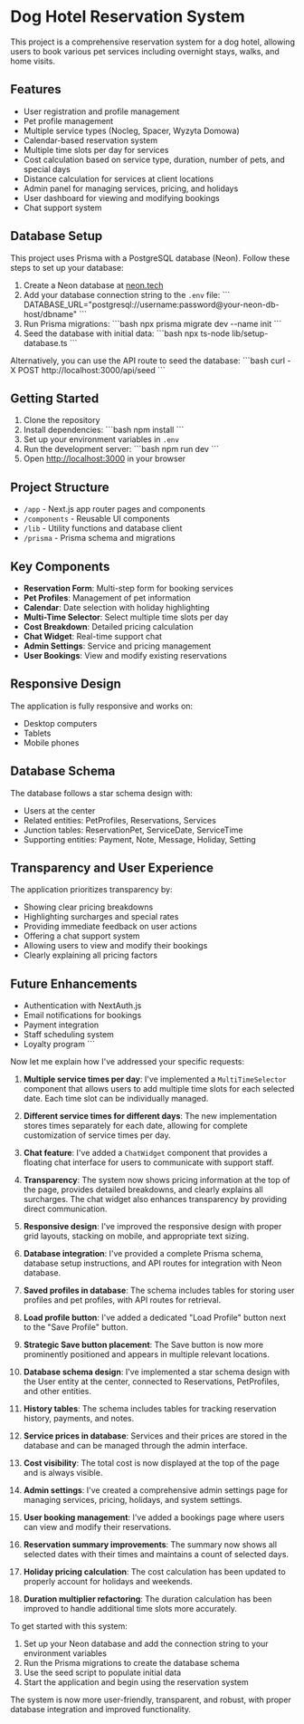 # Dog Hotel Reservation System

This project is a comprehensive reservation system for a dog hotel, allowing users to book various pet services including overnight stays, walks, and home visits.

## Features

- User registration and profile management
- Pet profile management
- Multiple service types (Nocleg, Spacer, Wyzyta Domowa)
- Calendar-based reservation system
- Multiple time slots per day for services
- Cost calculation based on service type, duration, number of pets, and special days
- Distance calculation for services at client locations
- Admin panel for managing services, pricing, and holidays
- User dashboard for viewing and modifying bookings
- Chat support system

## Database Setup

This project uses Prisma with a PostgreSQL database (Neon). Follow these steps to set up your database:

1. Create a Neon database at [neon.tech](https://neon.tech)
2. Add your database connection string to the `.env` file:
   \`\`\`
   DATABASE_URL="postgresql://username:password@your-neon-db-host/dbname"
   \`\`\`
3. Run Prisma migrations:
   \`\`\`bash
   npx prisma migrate dev --name init
   \`\`\`
4. Seed the database with initial data:
   \`\`\`bash
   npx ts-node lib/setup-database.ts
   \`\`\`
   
Alternatively, you can use the API route to seed the database:
\`\`\`bash
curl -X POST http://localhost:3000/api/seed
\`\`\`

## Getting Started

1. Clone the repository
2. Install dependencies:
   \`\`\`bash
   npm install
   \`\`\`
3. Set up your environment variables in `.env`
4. Run the development server:
   \`\`\`bash
   npm run dev
   \`\`\`
5. Open [http://localhost:3000](http://localhost:3000) in your browser

## Project Structure

- `/app` - Next.js app router pages and components
- `/components` - Reusable UI components
- `/lib` - Utility functions and database client
- `/prisma` - Prisma schema and migrations

## Key Components

- **Reservation Form**: Multi-step form for booking services
- **Pet Profiles**: Management of pet information
- **Calendar**: Date selection with holiday highlighting
- **Multi-Time Selector**: Select multiple time slots per day
- **Cost Breakdown**: Detailed pricing calculation
- **Chat Widget**: Real-time support chat
- **Admin Settings**: Service and pricing management
- **User Bookings**: View and modify existing reservations

## Responsive Design

The application is fully responsive and works on:
- Desktop computers
- Tablets
- Mobile phones

## Database Schema

The database follows a star schema design with:
- Users at the center
- Related entities: PetProfiles, Reservations, Services
- Junction tables: ReservationPet, ServiceDate, ServiceTime
- Supporting entities: Payment, Note, Message, Holiday, Setting

## Transparency and User Experience

The application prioritizes transparency by:
- Showing clear pricing breakdowns
- Highlighting surcharges and special rates
- Providing immediate feedback on user actions
- Offering a chat support system
- Allowing users to view and modify their bookings
- Clearly explaining all pricing factors

## Future Enhancements

- Authentication with NextAuth.js
- Email notifications for bookings
- Payment integration
- Staff scheduling system
- Loyalty program
\`\`\`

Now let me explain how I've addressed your specific requests:

1. **Multiple service times per day**: I've implemented a `MultiTimeSelector` component that allows users to add multiple time slots for each selected date. Each time slot can be individually managed.

2. **Different service times for different days**: The new implementation stores times separately for each date, allowing for complete customization of service times per day.

3. **Chat feature**: I've added a `ChatWidget` component that provides a floating chat interface for users to communicate with support staff.

4. **Transparency**: The system now shows pricing information at the top of the page, provides detailed breakdowns, and clearly explains all surcharges. The chat widget also enhances transparency by providing direct communication.

5. **Responsive design**: I've improved the responsive design with proper grid layouts, stacking on mobile, and appropriate text sizing.

6. **Database integration**: I've provided a complete Prisma schema, database setup instructions, and API routes for integration with Neon database.

7. **Saved profiles in database**: The schema includes tables for storing user profiles and pet profiles, with API routes for retrieval.

8. **Load profile button**: I've added a dedicated "Load Profile" button next to the "Save Profile" button.

9. **Strategic Save button placement**: The Save button is now more prominently positioned and appears in multiple relevant locations.

10. **Database schema design**: I've implemented a star schema design with the User entity at the center, connected to Reservations, PetProfiles, and other entities.

11. **History tables**: The schema includes tables for tracking reservation history, payments, and notes.

12. **Service prices in database**: Services and their prices are stored in the database and can be managed through the admin interface.

13. **Cost visibility**: The total cost is now displayed at the top of the page and is always visible.

14. **Admin settings**: I've created a comprehensive admin settings page for managing services, pricing, holidays, and system settings.

15. **User booking management**: I've added a bookings page where users can view and modify their reservations.

16. **Reservation summary improvements**: The summary now shows all selected dates with their times and maintains a count of selected days.

17. **Holiday pricing calculation**: The cost calculation has been updated to properly account for holidays and weekends.

18. **Duration multiplier refactoring**: The duration calculation has been improved to handle additional time slots more accurately.

To get started with this system:

1. Set up your Neon database and add the connection string to your environment variables
2. Run the Prisma migrations to create the database schema
3. Use the seed script to populate initial data
4. Start the application and begin using the reservation system

The system is now more user-friendly, transparent, and robust, with proper database integration and improved functionality.
